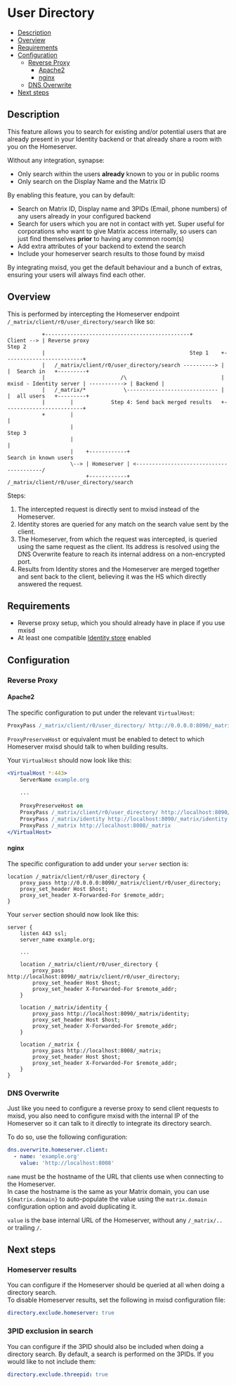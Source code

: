 # User Directory
- [Description](#description)
- [Overview](#overview)
- [Requirements](#requirements)
- [Configuration](#configuration)
  - [Reverse Proxy](#reverse-proxy)
    - [Apache2](#apache2)
    - [nginx](#nginx)
  - [DNS Overwrite](#dns-overwrite)
- [Next steps](#next-steps)

## Description
This feature allows you to search for existing and/or potential users that are already present in your Identity backend
or that already share a room with you on the Homeserver.

Without any integration, synapse:
- Only search within the users **already** known to you or in public rooms
- Only search on the Display Name and the Matrix ID

By enabling this feature, you can by default:
- Search on Matrix ID, Display name and 3PIDs (Email, phone numbers) of any users already in your configured backend
- Search for users which you are not in contact with yet. Super useful for corporations who want to give Matrix access
internally, so users can just find themselves **prior** to having any common room(s)
- Add extra attributes of your backend to extend the search
- Include your homeserver search results to those found by mxisd

By integrating mxisd, you get the default behaviour and a bunch of extras, ensuring your users will always find each other.

## Overview
This is performed by intercepting the Homeserver endpoint `/_matrix/client/r0/user_directory/search` like so:
```
           +----------------------------------------------+
Client --> | Reverse proxy                                                                         Step 2
           |                                              Step 1    +-------------------------+
           |   /_matrix/client/r0/user_directory/search ----------> |                         |  Search in   +---------+
           |                        /\                              | mxisd - Identity server | -----------> | Backend |
           |   /_matrix/*            \----------------------------- |                         |  all users   +---------+
           |        |            Step 4: Send back merged results   +-------------------------+
           +        |                                                            |
                    |                                                          Step 3
                    |                                                            |
                    |    +------------+                                Search in known users
                    \--> | Homeserver | <----------------------------------------/
                         +------------+   /_matrix/client/r0/user_directory/search
```
Steps:
1. The intercepted request is directly sent to mxisd instead of the Homeserver.
2. Identity stores are queried for any match on the search value sent by the client.
3. The Homeserver, from which the request was intercepted, is queried using the same request as the client.
   Its address is resolved using the DNS Overwrite feature to reach its internal address on a non-encrypted port.
4. Results from Identity stores and the Homeserver are merged together and sent back to the client, believing it was the HS
which directly answered the request.

## Requirements
- Reverse proxy setup, which you should already have in place if you use mxisd
- At least one compatible [Identity store](../stores/README.md) enabled
  
## Configuration
### Reverse Proxy
#### Apache2
The specific configuration to put under the relevant `VirtualHost`:
```apache
ProxyPass /_matrix/client/r0/user_directory/ http://0.0.0.0:8090/_matrix/client/r0/user_directory/
```
`ProxyPreserveHost` or equivalent must be enabled to detect to which Homeserver mxisd should talk to when building
results.

Your `VirtualHost` should now look like this:
```apache
<VirtualHost *:443>
    ServerName example.org
    
    ...
    
    ProxyPreserveHost on
    ProxyPass /_matrix/client/r0/user_directory/ http://localhost:8090/_matrix/client/r0/user_directory/
    ProxyPass /_matrix/identity http://localhost:8090/_matrix/identity
    ProxyPass /_matrix http://localhost:8008/_matrix
</VirtualHost>
```

#### nginx
The specific configuration to add under your `server` section is:
```nginx
location /_matrix/client/r0/user_directory {
    proxy_pass http://0.0.0.0:8090/_matrix/client/r0/user_directory;
    proxy_set_header Host $host;
    proxy_set_header X-Forwarded-For $remote_addr;
}
```

Your `server` section should now look like this:
```nginx
server {
    listen 443 ssl;
    server_name example.org;
    
    ...
    
    location /_matrix/client/r0/user_directory {
        proxy_pass http://localhost:8090/_matrix/client/r0/user_directory;
        proxy_set_header Host $host;
        proxy_set_header X-Forwarded-For $remote_addr;
    }
    
    location /_matrix/identity {
        proxy_pass http://localhost:8090/_matrix/identity;
        proxy_set_header Host $host;
        proxy_set_header X-Forwarded-For $remote_addr;
    }
    
    location /_matrix {
        proxy_pass http://localhost:8008/_matrix;
        proxy_set_header Host $host;
        proxy_set_header X-Forwarded-For $remote_addr;
    }
}
```

### DNS Overwrite
Just like you need to configure a reverse proxy to send client requests to mxisd, you also need to configure mxisd with
the internal IP of the Homeserver so it can talk to it directly to integrate its directory search.

To do so, use the following configuration:
```yaml
dns.overwrite.homeserver.client:
  - name: 'example.org'
    value: 'http://localhost:8008'
```
`name` must be the hostname of the URL that clients use when connecting to the Homeserver.  
In case the hostname is the same as your Matrix domain, you can use `${matrix.domain}` to auto-populate the value using
the `matrix.domain` configuration option and avoid duplicating it.

`value` is the base internal URL of the Homeserver, without any `/_matrix/..` or trailing `/`.

## Next steps
### Homeserver results
You can configure if the Homeserver should be queried at all when doing a directory search.  
To disable Homeserver results, set the following in mxisd configuration file:
```yaml
directory.exclude.homeserver: true
```

### 3PID exclusion in search
You can configure if the 3PID should also be included when doing a directory search.
By default, a search is performed on the 3PIDs. If you would like to not include them:
```yaml
directory.exclude.threepid: true
```
